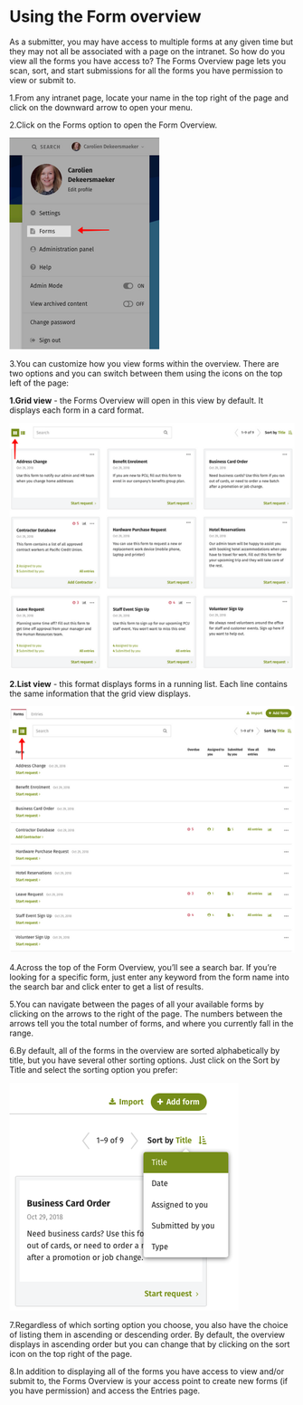 # Using the Form overview



As a submitter, you may have access to multiple forms at any given time but they may not all be associated with a page on the intranet. So how do you view all the forms you have access to? The Forms Overview page lets you scan, sort, and start submissions for all the forms you have permission to view or submit to.

1.From any intranet page, locate your name in the top right of the page and click on the downward arrow to open your menu. 

2.Click on the Forms option to open the Form Overview.

![](../../../.gitbook/assets/1%20%286%29.png)



3.You can customize how you view forms within the overview. There are two options and you can switch between them using the icons on the top left of the page:

**1.Grid view** - the Forms Overview will open in this view by default. It displays each form in a card format.

![](../../../.gitbook/assets/2%20%2827%29.png)

**2.List view** - this format displays forms in a running list. Each line contains the same information that the grid view displays.

![](../../../.gitbook/assets/3%20%2812%29.png)



4.Across the top of the Form Overview, you’ll see a search bar. If you’re looking for a specific form, just enter any keyword from the form name into the search bar and click enter to get a list of results.

5.You can navigate between the pages of all your available forms by clicking on the arrows to the right of the page. The numbers between the arrows tell you the total number of forms, and where you currently fall in the range. 

6.By default, all of the forms in the overview are sorted alphabetically by title, but you have several other sorting options. Just click on the Sort by Title and select the sorting option you prefer:

![](../../../.gitbook/assets/4%20%281%29.png)



7.Regardless of which sorting option you choose, you also have the choice of listing them in ascending or descending order. By default, the overview displays in ascending order but you can change that by clicking on the sort icon on the top right of the page.

8.In addition to displaying all of the forms you have access to view and/or submit to, the Forms Overview is your access point to create new forms \(if you have permission\) and access the Entries page.

